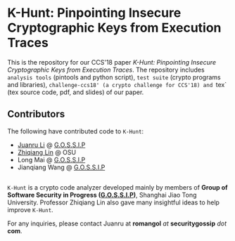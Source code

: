 # K-Hunt: Pinpointing Insecure Cryptographic Keys from Execution Traces

This is the repository for our CCS'18 paper *K-Hunt: Pinpointing Insecure Cryptographic Keys from Execution Traces*.
The repository includes `analysis tools` (pintools and python script), `test suite` (crypto programs and libraries), `challenge-ccs18' (a crypto challenge for CCS'18) and `tex` (tex source code, pdf, and slides) of our paper.


## Contributors

The following have contributed code to `K-Hunt`:
* [Juanru Li](https://loccs.sjtu.edu.cn/~romangol) @ [G.O.S.S.I.P](https://loccs.sjtu.edu.cn/wiki)
* [Zhiqiang Lin](http://web.cse.ohio-state.edu/~lin.3021/) @ OSU
* Long Mai @ [G.O.S.S.I.P](https://loccs.sjtu.edu.cn/wiki)
* Jianqiang Wang @ [G.O.S.S.I.P](https://loccs.sjtu.edu.cn/wiki)


## 

`K-Hunt` is a crypto code analyzer developed mainly by members of **Group of Software Security in Progress ([G.O.S.S.I.P](https://loccs.sjtu.edu.cn/wiki))**, Shanghai Jiao Tong University. Professor Zhiqiang Lin also gave many insightful ideas to help improve `K-Hunt`.

For any inquiries, please contact Juanru at **romangol** *at* **securitygossip** *dot* **com**.

